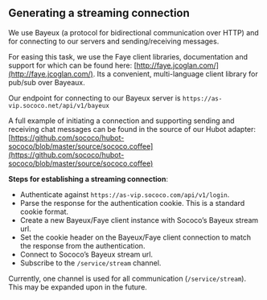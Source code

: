 Generating a streaming connection
---

We use Bayeux (a protocol for bidirectional communication over HTTP) and for connecting to our servers and sending/receiving messages. 

For easing this task, we use the Faye client libraries, documentation and support for which can be found here: [http://faye.jcoglan.com/](http://faye.jcoglan.com/). Its a convenient, multi-language client library for pub/sub over Bayeaux.

Our endpoint for connecting to our Bayeux server is `https://as-vip.sococo.net/api/v1/bayeux`

A full example of initiating a connection and supporting sending and receiving chat messages can be found in the source of our Hubot adapter: [https://github.com/sococo/hubot-sococo/blob/master/source/sococo.coffee](https://github.com/sococo/hubot-sococo/blob/master/source/sococo.coffee)

**Steps for establishing a streaming connection**:

* Authenticate against `https://as-vip.sococo.com/api/v1/login`.
* Parse the response for the authentication cookie. This is a standard cookie format.
* Create a new Bayeux/Faye client instance with Sococo’s Bayeux stream url.
* Set the cookie header on the Bayeux/Faye client connection to match the response from the authentication.
* Connect to Sococo’s Bayeux stream url.
* Subscribe to the `/service/stream` channel.

Currently, one channel is used for all communication (`/service/stream`). This may be expanded upon in the future.